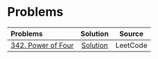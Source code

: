 
# Problems
| Problems                                                                       |                                                      Solution                                                       |  Source  |
| :----------------------------------------------------------------------------- | :-----------------------------------------------------------------------------------------------------------------: | :------: |
| [342. Power of Four](https://leetcode.com/problems/power-of-four/description/) | [Solution](https://github.com/ArhanBytes/Rohit-Negi-CPP-DSA-Course/blob/main/Lectures/Lecture_053/Homework/342.cpp) | LeetCode |